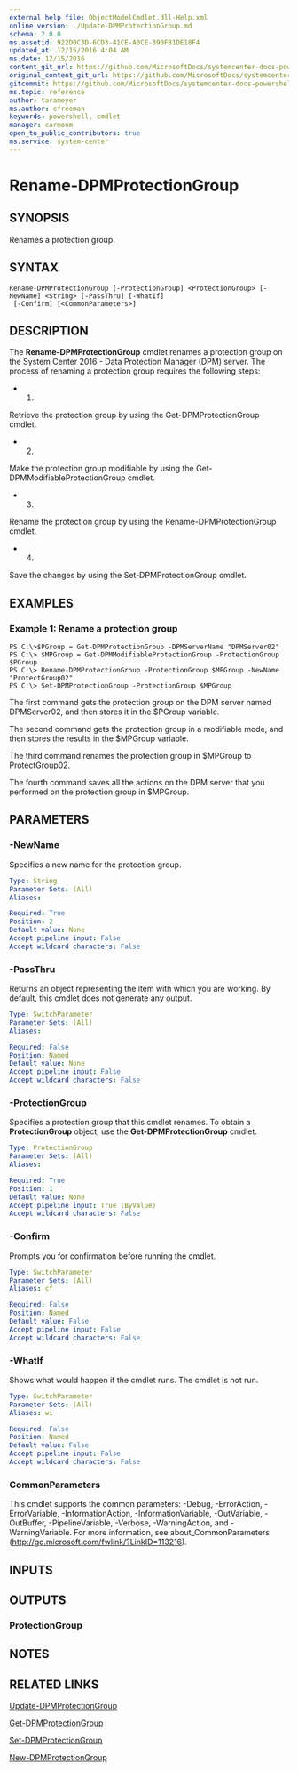 ```yaml
---
external help file: ObjectModelCmdlet.dll-Help.xml
online version: ./Update-DPMProtectionGroup.md
schema: 2.0.0
ms.assetid: 922D0C3D-6CD3-41CE-A0CE-390FB1DE18F4
updated_at: 12/15/2016 4:04 AM
ms.date: 12/15/2016
content_git_url: https://github.com/MicrosoftDocs/systemcenter-docs-powershell/blob/master/systemcenter-cmdlets/SystemCenter2016/DataProtectionManager/vlatest/Rename-DPMProtectionGroup.md
original_content_git_url: https://github.com/MicrosoftDocs/systemcenter-docs-powershell/blob/master/systemcenter-cmdlets/SystemCenter2016/DataProtectionManager/vlatest/Rename-DPMProtectionGroup.md
gitcommit: https://github.com/MicrosoftDocs/systemcenter-docs-powershell/blob/7df4508c7b907a214e6a8eca76037b06065ef078/systemcenter-cmdlets/SystemCenter2016/DataProtectionManager/vlatest/Rename-DPMProtectionGroup.md
ms.topic: reference
author: tarameyer
ms.author: cfreeman
keywords: powershell, cmdlet
manager: carmonm
open_to_public_contributors: true
ms.service: system-center
---
```


# Rename-DPMProtectionGroup

## SYNOPSIS
Renames a protection group.

## SYNTAX

```
Rename-DPMProtectionGroup [-ProtectionGroup] <ProtectionGroup> [-NewName] <String> [-PassThru] [-WhatIf]
 [-Confirm] [<CommonParameters>]
```

## DESCRIPTION
The **Rename-DPMProtectionGroup** cmdlet renames a protection group on the System Center 2016 - Data Protection Manager (DPM) server.
The process of renaming a protection group requires the following steps:

- 1.
Retrieve the protection group by using the Get-DPMProtectionGroup cmdlet.
- 2.
Make the protection group modifiable by using the Get-DPMModifiableProtectionGroup cmdlet.
- 3.
Rename the protection group by using the Rename-DPMProtectionGroup cmdlet.
- 4.
Save the changes by using the Set-DPMProtectionGroup cmdlet.

## EXAMPLES

### Example 1: Rename a protection group
```
PS C:\>$PGroup = Get-DPMProtectionGroup -DPMServerName "DPMServer02"
PS C:\> $MPGroup = Get-DPMModifiableProtectionGroup -ProtectionGroup $PGroup 
PS C:\> Rename-DPMProtectionGroup -ProtectionGroup $MPGroup -NewName "ProtectGroup02"
PS C:\> Set-DPMProtectionGroup -ProtectionGroup $MPGroup
```

The first command gets the protection group on the DPM server named DPMServer02, and then stores it in the $PGroup variable.

The second command gets the protection group in a modifiable mode, and then stores the results in the $MPGroup variable.

The third command renames the protection group in $MPGroup to ProtectGroup02.

The fourth command saves all the actions on the DPM server that you performed on the protection group in $MPGroup.

## PARAMETERS

### -NewName
Specifies a new name for the protection group.

```yaml
Type: String
Parameter Sets: (All)
Aliases: 

Required: True
Position: 2
Default value: None
Accept pipeline input: False
Accept wildcard characters: False
```

### -PassThru
Returns an object representing the item with which you are working.
By default, this cmdlet does not generate any output.

```yaml
Type: SwitchParameter
Parameter Sets: (All)
Aliases: 

Required: False
Position: Named
Default value: None
Accept pipeline input: False
Accept wildcard characters: False
```

### -ProtectionGroup
Specifies a protection group that this cmdlet renames.
To obtain a **ProtectionGroup** object, use the **Get-DPMProtectionGroup** cmdlet.

```yaml
Type: ProtectionGroup
Parameter Sets: (All)
Aliases: 

Required: True
Position: 1
Default value: None
Accept pipeline input: True (ByValue)
Accept wildcard characters: False
```

### -Confirm
Prompts you for confirmation before running the cmdlet.

```yaml
Type: SwitchParameter
Parameter Sets: (All)
Aliases: cf

Required: False
Position: Named
Default value: False
Accept pipeline input: False
Accept wildcard characters: False
```

### -WhatIf
Shows what would happen if the cmdlet runs.
The cmdlet is not run.

```yaml
Type: SwitchParameter
Parameter Sets: (All)
Aliases: wi

Required: False
Position: Named
Default value: False
Accept pipeline input: False
Accept wildcard characters: False
```

### CommonParameters
This cmdlet supports the common parameters: -Debug, -ErrorAction, -ErrorVariable, -InformationAction, -InformationVariable, -OutVariable, -OutBuffer, -PipelineVariable, -Verbose, -WarningAction, and -WarningVariable. For more information, see about_CommonParameters (http://go.microsoft.com/fwlink/?LinkID=113216).

## INPUTS

## OUTPUTS

### ProtectionGroup

## NOTES

## RELATED LINKS

[Update-DPMProtectionGroup](xref:SystemCenter2016/DataProtectionManager/vlatest/Update-DPMProtectionGroup.md)

[Get-DPMProtectionGroup](xref:SystemCenter2016/DataProtectionManager/vlatest/Get-DPMProtectionGroup.md)

[Set-DPMProtectionGroup](xref:SystemCenter2016/DataProtectionManager/vlatest/Set-DPMProtectionGroup.md)

[New-DPMProtectionGroup](xref:SystemCenter2016/DataProtectionManager/vlatest/New-DPMProtectionGroup.md)

